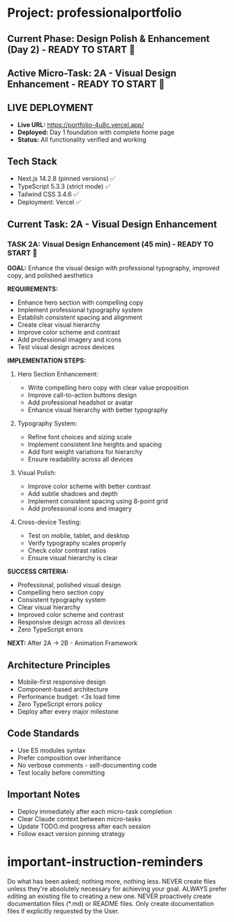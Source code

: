 # Project: professionalportfolio

## Current Phase: Design Polish & Enhancement (Day 2) - READY TO START 🎯
## Active Micro-Task: 2A - Visual Design Enhancement - READY TO START 🎯

## LIVE DEPLOYMENT
- **Live URL:** https://portfolio-4u8c.vercel.app/
- **Deployed:** Day 1 foundation with complete home page
- **Status:** All functionality verified and working

## Tech Stack
- Next.js 14.2.8 (pinned versions) ✅
- TypeScript 5.3.3 (strict mode) ✅
- Tailwind CSS 3.4.6 ✅
- Deployment: Vercel ✅

## Current Task: 2A - Visual Design Enhancement

### TASK 2A: Visual Design Enhancement (45 min) - READY TO START 🎯

**GOAL:** Enhance the visual design with professional typography, improved copy, and polished aesthetics

**REQUIREMENTS:**
- Enhance hero section with compelling copy
- Implement professional typography system
- Establish consistent spacing and alignment
- Create clear visual hierarchy
- Improve color scheme and contrast
- Add professional imagery and icons
- Test visual design across devices

**IMPLEMENTATION STEPS:**
1. Hero Section Enhancement:
   - Write compelling hero copy with clear value proposition
   - Improve call-to-action buttons design
   - Add professional headshot or avatar
   - Enhance visual hierarchy with better typography

2. Typography System:
   - Refine font choices and sizing scale
   - Implement consistent line heights and spacing
   - Add font weight variations for hierarchy
   - Ensure readability across all devices

3. Visual Polish:
   - Improve color scheme with better contrast
   - Add subtle shadows and depth
   - Implement consistent spacing using 8-point grid
   - Add professional icons and imagery

4. Cross-device Testing:
   - Test on mobile, tablet, and desktop
   - Verify typography scales properly
   - Check color contrast ratios
   - Ensure visual hierarchy is clear

**SUCCESS CRITERIA:**
- Professional, polished visual design
- Compelling hero section copy
- Consistent typography system
- Clear visual hierarchy
- Improved color scheme and contrast
- Responsive design across all devices
- Zero TypeScript errors

**NEXT:** After 2A → 2B - Animation Framework

## Architecture Principles
- Mobile-first responsive design
- Component-based architecture
- Performance budget: <3s load time
- Zero TypeScript errors policy
- Deploy after every major milestone

## Code Standards
- Use ES modules syntax
- Prefer composition over inheritance  
- No verbose comments - self-documenting code
- Test locally before committing

## Important Notes
- Deploy immediately after each micro-task completion
- Clear Claude context between micro-tasks
- Update TODO.md progress after each session
- Follow exact version pinning strategy

# important-instruction-reminders
Do what has been asked; nothing more, nothing less.
NEVER create files unless they're absolutely necessary for achieving your goal.
ALWAYS prefer editing an existing file to creating a new one.
NEVER proactively create documentation files (*.md) or README files. Only create documentation files if explicitly requested by the User.
